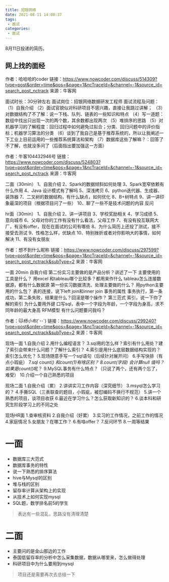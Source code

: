 ```yaml
---
title: 招银网络
date: 2021-08-11 14:08:37
tags:
 - 面试
categories:
 - 面试
---
```


8月11日投递的简历。

## 网上找的面经

作者：哈哈哈的coder
链接：https://www.nowcoder.com/discuss/514309?type=post&order=time&pos=&page=1&ncTraceId=&channel=-1&source_id=search_post_nctrack
来源：牛客网

面试时长：30分钟左右
面试岗位：招银网络数据研发工程师
面试流程及问题：
（1）自我介绍
（2）面试官貌似对科研项目不感兴趣，直接让我跳过讲解；
（3）对数据结构了不了解：说一下栈、队列、链表的一些知识和特点
（4）写一道题：数组中找出只出现一次的两个数，其余数都出现两次
（5）堆排序的思路
（5）对机器学习的了解程度：回归过程中如何避免过拟合；分类、回归问题中的评价指标；机器学习算法的分类
（6）谈到了我自己是基于推荐系统的，所以让我阐述一下工业上目前运用的一些推荐系统算法和架构
（7）数据库这些了解嘛？：回答了不了解，也就没多问了（后面指出要加强这一方面）

作者：牛客104432946号
链接：https://www.nowcoder.com/discuss/524803?type=post&order=time&pos=&page=1&ncTraceId=&channel=-1&source_id=search_post_nctrack
来源：牛客网

二面（30min）
1、自我介绍
2、Spark的数据倾斜如何处理
3、Spark宽窄依赖有什么作用
4、Java 设计模式有了解吗
5、深浅拷贝
6、python迭代器、生成器、装饰器
7、二叉树的数据结构，有什么缺点，如何优化
8、B+树特点
9、讲一讲印象最深的项目（根据项目问了一些）
10、聊了一些不是技术问题的内容
反问

hr面（30min）
1、自我介绍
2、讲一讲项目
3、学校奖励相关
4、学习成绩
5、意向城市
6、父母对你的工作有没有什么看法，父母工作
7、有没有投互联网大厂，有没有offer，现在在面试的公司有哪些
8、为什么简历上还投了测试，接不接受去测试
9、性格怎么样，优缺点
10、特别挫折或者对你影响大的事情，如何解决
11、有没有女朋友

作者：想不到什么昵称
链接：https://www.nowcoder.com/discuss/297599?type=post&order=time&pos=&page=1&ncTraceId=&channel=-1&source_id=search_post_nctrack&subType=2
来源：牛客网

一面 20min
自我介绍
第二份实习主要做的是产品分析？讲述了一下
主要使用的工具是什么？
用excel 和tableau哪个比较多？都用来作什么
tableau怎么连接数据源，都有什么数据源
第一份实习数据清洗、处理主要做的什么？
用python主要用的什么包？
表的连接，说下left join和inner join
事务的属性
事务执行，第一条成功，第二条失败，结果是什么？回滚是哪个操作？
第三范式
索引，说一下你了解的索引
为什么要用外键
口写sql，表中一个字段为年龄，一个字段为身高，求不同年龄的最大身高
RFM模型
有什么问题要问我吗？

作者：🐱_杨小布(´･_･`)
链接：https://www.nowcoder.com/discuss/299240?type=post&order=time&pos=&page=1&ncTraceId=&channel=-1&source_id=search_post_nctrack&subType=2
来源：牛客网

现场一面
1.自我介绍
2.用什么编程语言？
3.sql用的怎么样？索引有什么用处？建了索引会带来什么问题？了解什么索引？
4.索引是用什么底层数据结构实现的？索引怎么优化？
5.现场随意手写一个sql语句（后续针对展开问）
6.手写快排（有点小瑕疵）
7.sql count(*) 和count(1)有啥区别？
8.count(字段) 会计算null 值吗？如果是count(*)呢？
9.MySQL事务有什么特点？（只说了两个，还有两个忘了，难受）
10.介绍一个自己熟悉的项目

现场二面
1.自我介绍（累）
2.讲讲实习工作内容（深究细节）
3.msyql怎么学习的？
4.手撕SQL（三表联查的题目，小瑕疵，被怼编码不换行不规范）
5.讲一个熟悉的项目，谈项目收获
6.最近在学习什么？怎么获取新知识的？
6.谈本科和研究生阶段学习上的不同之处

现场HR面
1.查审核资料
2.自我介绍（好累）
3.实习的工作情况，之前工作的情况
4.家庭情况
5.女朋友？在哪工作？
6.有啥offer？
7.反问环节
8.一周等结果

# 一面
- 数据库三大范式
- 数据库事务的特性
- 说一下熟悉的排序算法
- hive与Mysql的区别
- 堆与栈的区别
- 留存率计算从架构上的实现
- 从技术上如何实现mysql
- SQL题，数学排名前5的学生

> 表达有一些混乱，思路没有清理清楚

# 二面
- 主要问的是金山那边的工作
- 泰国低留存率的分析中怎么采集数据，数据从哪里来，怎么做得处理
- 科研项目中为什么要用到mysql

> 项目还是需要再次去总结一下